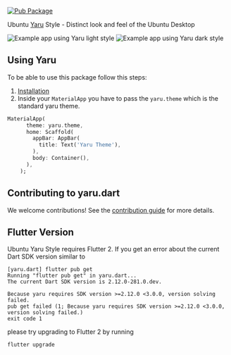 [![Pub Package](https://img.shields.io/pub/v/yaru.svg)](https://pub.dev/packages/yaru)

Ubuntu [Yaru](https://github.com/ubuntu/yaru) Style - Distinct look and feel of the Ubuntu Desktop

![Example app using Yaru light style](https://raw.githubusercontent.com/ubuntu/yaru.dart/main/screenshot_light.png)
![Example app using Yaru dark style](https://raw.githubusercontent.com/ubuntu/yaru.dart/main/screenshot_dark.png)

## Using Yaru
To be able to use this package follow this steps:
1. [Installation](https://pub.dev/packages/yaru/install)
1. Inside your `MaterialApp` you have to pass the `yaru.theme` which is the standard yaru theme.

```dart
MaterialApp(
      theme: yaru.theme,
      home: Scaffold(
        appBar: AppBar(
          title: Text('Yaru Theme'),
        ),
        body: Container(),
      ),
    );
```

## Contributing to yaru.dart

We welcome contributions! See the [contribution guide](CONTRIBUTING.md) for more details.

## Flutter Version

Ubuntu Yaru Style requires Flutter 2. If you get an error about the current Dart SDK version similar to


```
[yaru.dart] flutter pub get
Running "flutter pub get" in yaru.dart...
The current Dart SDK version is 2.12.0-281.0.dev.

Because yaru requires SDK version >=2.12.0 <3.0.0, version solving failed.
pub get failed (1; Because yaru requires SDK version >=2.12.0 <3.0.0, version solving failed.)
exit code 1
```

please try upgrading to Flutter 2 by running 

```
flutter upgrade
```
